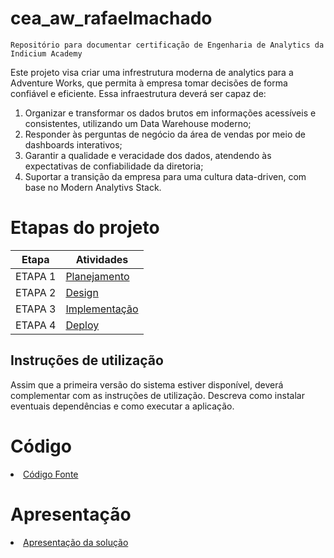 
# cea_aw_rafaelmachado
`Repositório para documentar certificação de Engenharia de Analytics da Indicium Academy`

Este projeto visa criar uma infrestrutura moderna de analytics para a Adventure Works, que permita à empresa tomar decisões de forma confiável e eficiente. Essa infraestrutura deverá ser capaz de:

1. Organizar e transformar os dados brutos em informações acessíveis e consistentes, utilizando um Data Warehouse moderno;
2. Responder às perguntas de negócio da área de vendas por meio de dashboards interativos;
3. Garantir a qualidade e veracidade dos dados, atendendo às expectativas de confiabilidade da diretoria;
4. Suportar a transição da empresa para uma cultura data-driven, com base no Modern Analytivs Stack.

# Etapas do projeto

| Etapa         | Atividades |
|  :----:   | ----------- |
| ETAPA 1         |[Planejamento](docs/planejamento.md) <br> |
| ETAPA 2         |[Design](docs/design.md) <br> |
| ETAPA 3         |[Implementação](docs/implementacao.md) |
| ETAPA 4         |[Deploy](docs/deploy.md) <br>  |

## Instruções de utilização

Assim que a primeira versão do sistema estiver disponível, deverá complementar com as instruções de utilização. Descreva como instalar eventuais dependências e como executar a aplicação.

# Código

<li><a href="models"> Código Fonte</a></li>

# Apresentação

<li><a href="docs/presentation.md"> Apresentação da solução</a></li>

